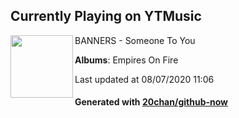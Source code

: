 ## Currently Playing on YTMusic

[<img align="left" width="100" src="https://lh3.googleusercontent.com/f7fD7vDytAT-e82XV7qfD-QseE4XrUzJOkGlgkiGIBCUWQYnKintKcmycF24utnTYqDvswVSll3XFdK7gQ">](https://music.youtube.com/channel/UCt75F1_GLecO9UJFuCP27ug)

BANNERS - Someone To You

**Albums**: Empires On Fire

Last updated at 08/07/2020 11:06

#### Generated with [20chan/github-now](https://github.com/20chan/github-now)


<!--
**20chan/20chan** is a ✨ _special_ ✨ repository because its `README.md` (this file) appears on your GitHub profile.

Here are some ideas to get you started:

- 🔭 I’m currently working on ...
- 🌱 I’m currently learning ...
- 👯 I’m looking to collaborate on ...
- 🤔 I’m looking for help with ...
- 💬 Ask me about ...
- 📫 How to reach me: ...
- 😄 Pronouns: ...
- ⚡ Fun fact: ...
-->
